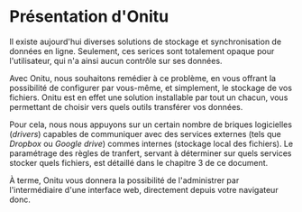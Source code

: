 # Présentation d'Onitu

Il existe aujourd'hui diverses solutions de stockage et synchronisation de données en ligne. Seulement, ces serices sont totalement opaque pour l'utilisateur, qui n'a ainsi aucun contrôle sur ses données.

Avec Onitu, nous souhaitons remédier à ce problème, en vous offrant la possibilité de configurer par vous-même, et simplement, le stockage de vos fichiers. Onitu est en effet une solution installable par tout un chacun, vous permettant de choisir vers quels outils transférer vos données.

Pour cela, nous nous appuyons sur un certain nombre de briques logicielles (*drivers*) capables de communiquer avec des services externes (tels que *Dropbox* ou *Google drive*) commes internes (stockage local des fichiers). Le paramétrage des règles de tranfert, servant à déterminer sur quels services stocker quels fichiers, est détaillé dans le chapitre 3 de ce document.

À terme, Onitu vous donnera la possibilité de l'administrer par l'intermédiaire d'une interface web, directement depuis votre navigateur donc.
